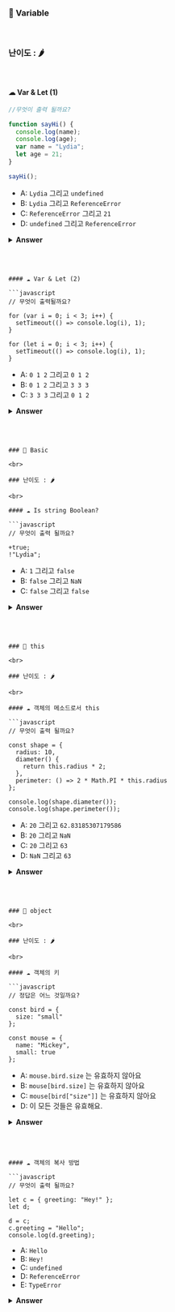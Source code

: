 ### 🎁 Variable

<br>

### 난이도 : 🌶

<br>

#### ☁︎ Var & Let (1)

```javascript
//무엇이 출력 될까요?

function sayHi() {
  console.log(name);
  console.log(age);
  var name = "Lydia";
  let age = 21;
}

sayHi();
```

- A: `Lydia` 그리고 `undefined`
- B: `Lydia` 그리고 `ReferenceError`
- C: `ReferenceError` 그리고 `21`
- D: `undefined` 그리고 `ReferenceError`

<details><summary><b>Answer</b></summary>
  <p>
    

#### 정답: D

<a href="https://gmlwjd9405.github.io/2019/04/22/javascript-hoisting.html">개념 참고 사이트</a>

호이스팅(Hoisting)이란 함수 안에 있는 선언들을 모두 끌어올려서 해당 함수 유효 범위의 최상단에 선언하는 것을 말합니다. 이 때 '선언'만 끌어 올려지며, '할당'은 끌어올려지지 않습니다.

함수 내에서, 우선 `var` 키워드를 사용해 `name` 변수를 선언합니다. 이것은 변수가 정의된 행에 실제로 도달할 때까지, `undefined`의 기본값으로 호이스팅 되는 것을 의미해요. name이라는 변수를 선언해준 var이 함수 어딘가에 있기는 하기 때문에 메모리 공간이 설정은 되었어요. 하지만 `name` 변수를 출력하려는 줄에서 아직 변수를 정의하고 있지 않기 때문에, `undefined` 값을 유지하고 있어요.

`let` 키워드(그리고 `const`)를 가지는 변수들은, `var`와는 달리, 호이스팅 되지만 초기화되지 않아요. 그것들을 선언(초기화)하는 줄 전에는 접근할 수 없어요. 이것은 "일시적 사각지대"라고 불려요. 선언되기 전 변수에 접근하려고 하면, JavaScript는 `ReferenceError`를 던져요.



 </p>
 </details>

 <br>
 <br>

```

#### ☁︎ Var & Let (2)

```javascript
// 무엇이 출력될까요?

for (var i = 0; i < 3; i++) {
  setTimeout(() => console.log(i), 1);
}

for (let i = 0; i < 3; i++) {
  setTimeout(() => console.log(i), 1);
}
```

- A: `0 1 2` 그리고 `0 1 2`
- B: `0 1 2` 그리고 `3 3 3`
- C: `3 3 3` 그리고 `0 1 2`

<details><summary><b>Answer</b></summary>
  <p>

#### 정답: C

<a href="https://developer.mozilla.org/ko/docs/Web/API/WindowOrWorkerGlobalScope/setTimeout">개념 참고 사이트1 </a>

<a href=" https://www.bangseongbeom.com/javascript-var-let.html#fn:create-per-iteration-environment">개념 참고 사이트2</a>


<br>
<b>setTimeout 기본 구문</b>
=> window.setTimeout(function, milliseconds);
=> milliseconds후에 function을 호출하겠다!
<br>

첫 번째의 루프 변수 `i`는 `var` 키워드를 사용해 선언되어 있기 때문에, 이 값은 <b>전역 변수</b>가 됩니다.

루프 동안, 단항 연산자 `++`를 사용하여, 매번 `i`의 값을 `1`씩 증가했어요. 그러니까 세 번의 setTimeout을 통해 1밀리초 뒤에 console을 세 번 실행할 때에는, 루프를 이미 세 번 돌았기 때문에 i는 3이 되어 있는 거에요.

두 번째 루프에서, 변수 `i`는 `let` 키워드를 사용해 선언되었어요: `let`(그리고 `const`) 키워드로 선언된 변수는 블록 범위예요(블록은 `{ }` 사이의 모든 것). 여기서 가장 중요한 건, 이 때의 let은 각각의 반복 동안, `i`는 새로운 값이라는 거에요. 

i=0, i=1, i=2 라고 할 때 각각의 i는 새로운 i라는 거죠. var에서 전역변수 i를 설정해주고 이 값을 하나씩 추가해준 것과는 다르답니다. 그렇기 때문에 나중에 불러온 setTimeout 함수에서도 0,1,2가 그대로 남아 있는 거에요!

 </p>
 </details>

 <br>
 <br>

````

### 🎁 Basic

<br>

### 난이도 : 🌶

<br>

#### ☁︎ Is string Boolean?

```javascript
// 무엇이 출력 될까요?

+true;
!"Lydia";
````

- A: `1` 그리고 `false`
- B: `false` 그리고 `NaN`
- C: `false` 그리고 `false`

<details><summary><b>Answer</b></summary>
  <p>
    
#### 정답 : A
    
단항 더하기는 피연산자를 숫자로 변환하려 시도해요. `true`는 `1`이고, `false`는 `0`이에요.

예를 들어 prompt(...)는 사용자의 입력을 string으로 받아들이는데(숫자를 입력해도 문자로!), +prompt(...)을 한다면 숫자는 숫자로 받아들인답니다.

문자열 `'Lydia'`는 참 같은 값이에요. 실제로는, "이 참 같은 값이 거짓 같은 값인가?"를 물어보고 있어요. 이것은 `false`를 리턴해요.

값이 없거나 0, -0, null, false, NaN, undefined, 빈 문자열 ("")이라면 객체의 초기값은 false가 됩니다.
문자열 "false"를 포함한 그 외 모든 다른 값은 초기값을 true로 설정합니다.

 </p>
 </details>

 <br>
 <br>

````

### 🎁 this

<br>

### 난이도 : 🌶

<br>

#### ☁︎ 객체의 메소드로서 this

```javascript
// 무엇이 출력 될까요?

const shape = {
  radius: 10,
  diameter() {
    return this.radius * 2;
  },
  perimeter: () => 2 * Math.PI * this.radius
};

console.log(shape.diameter());
console.log(shape.perimeter());
````

- A: `20` 그리고 `62.83185307179586`
- B: `20` 그리고 `NaN`
- C: `20` 그리고 `63`
- D: `NaN` 그리고 `63`

<details><summary><b>Answer</b></summary>
  <p>
    
#### 정답: B

<a href="https://developer.mozilla.org/ko/docs/Web/JavaScript/Reference/Operators/this">참고 사이트 </a>

`diameter`의 값은 정규 함수지만, `perimeter`의 값은 화살표 함수라는 점을 유의하세요.

화살표 함수에서, `this` 키워드는 통상적인 함수와는 다르게 현재 주위의 범위를 참조해요! 이것은 `perimeter`를 부르면, shape 객체가 아닌 그 주위의 범위(예를 들면 window)를 참조하는 것을 의미해요.

그 객체에는 `radius`라는 값은 없기 때문에 `undefined`를 리턴해요.

함수를 어떤 객체의 메서드로 호출하면 this의 값은 그 객체를 사용합니다. (사이트 참고!)

 </p>
 </details>

 <br>
 <br>

````

### 🎁 object

<br>

### 난이도 : 🌶

<br>

#### ☁︎ 객체의 키

```javascript
// 정답은 어느 것일까요?

const bird = {
  size: "small"
};

const mouse = {
  name: "Mickey",
  small: true
};
````

- A: `mouse.bird.size` 는 유효하지 않아요
- B: `mouse[bird.size]` 는 유효하지 않아요
- C: `mouse[bird["size"]]` 는 유효하지 않아요
- D: 이 모든 것들은 유효해요.

<details><summary><b>Answer</b></summary>
  <p>
    
#### 정답 :  A

JavaScript에서, 모든 객체 키는 문자열이에요 (심볼이 아닌 한). 비록 그것을 문자열 _형_ 으로 입력하지 않아도, 항상 내부적으로 문자열로 변환돼요.

JavaScript는 문장을 해석(또는 박스 해제)해요. 대괄호 표기를 사용하면, 첫 번째 열린 대괄호 `[`를 보고 닫힌 대괄호 `]`를 찾을 때까지 진행해요. 그때에만, 그 문장을 평가할 거예요.

`mouse[bird.size]`: 먼저 `"small"`인 `bird.size`를 평가해요. `mouse["small"]` 은 `true`를 리턴해요.

<br>

그러나, 닷 표기법에서, 이것은 발생하지 않아요, `mouse`는 `bird`라고 불리는 키를 가지고 있지 않아요. 즉, `mouse.bird`는 `undefined`를 의미해요. 그 후, 닷 표기법을 사용해 `size`를 물어봐요.

`mouse.bird.size`. `mouse.bird`는 `undefined`로, 실제로는 `undefined.size`를 물어보고 있어요. 이것은 유효하지 않기 때문에, `Cannot read property "size" of undefined`와 비슷한 에러를 던질 거예요.


 </p>
 </details>

 <br>
 <br>

```

#### ☁︎ 객체의 복사 방법

```javascript
// 무엇이 출력 될까요?

let c = { greeting: "Hey!" };
let d;

d = c;
c.greeting = "Hello";
console.log(d.greeting);
```

- A: `Hello`
- B: `Hey!`
- C: `undefined`
- D: `ReferenceError`
- E: `TypeError`

<details><summary><b>Answer</b></summary>
  <p>
    
#### 정답: A

<a href="https://ko.javascript.info/object-copy">개념 참고 사이트</a>

객체와 원시 타입의 근본적인 차이 중 하나는 객체는 ‘참조에 의해(by reference)’ 저장되고 복사된다는 것입니다.

원시값(문자열, 숫자, 불린 값)은 ‘값 그대로’ 저장·할당되고 복사되는 반면에 말이죠.

같은 상황에서 다음과 같이 했다면 어땠을까요?

```javascript
let c = 4;
let d;

d = c;
c = 5;
console.log(d);
```

d는 그대로 4가 나올 것입니다. c의 값을 그대로 복사해와서 d에 저장했기 때문에, c의 변화와 상관 없이 d는 이미 4로 고정되어 있습니다.

그런데 객체의 동작방식은 이와 다릅니다.

변수엔 객체가 그대로 저장되는 것이 아니라, 객체가 저장되어있는 '메모리 주소’인 객체에 대한 '참조 값’이 저장됩니다.

<br>

우선 변수 `c`는 객체에 대한 값을 유지해요. 그 후, `c`와 동일한 객체 참조를 `d`에 할당해요.

<img src="https://i.imgur.com/ko5k0fs.png" width="200">

한 개의 객체를 변경하면, 그것들 모두 변경해요.

 </p>
 </details>

 <br>
 <br>
